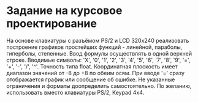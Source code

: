 # Задание на курсовое проектирование
На основе клавиатуры с разъёмом PS/2 и LCD 320x240 реализовать построение графиков простейших функций - линейной, параболы, гиперболы, степенные. Ввод формулы осуществлять в одной верхней строке. Вводимые символы: 'X', '0', '1', '2', '3', '4', '5', '6', '7', '8', '9', '=', '+', '-',  '/', '^'. Точность типа float. Координатная плоскость имеет диапазон значений от -8 до +8 по обеим осям. При вводе '=' сразу отображается график или сообщение об ошибке. Не указанные ограничения и форматы доопределить самостоятельно. По желанию, использовать вместо клавиатуры PS/2, Keypad 4x4.